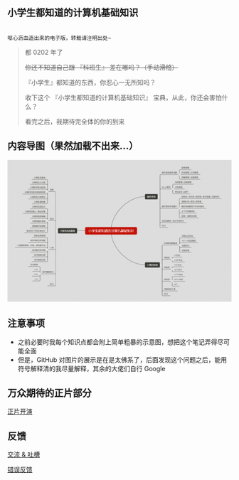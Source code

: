 ## 小学生都知道的计算机基础知识

````

呕心沥血造出来的电子版，转载请注明出处~

````

> 都 0202 年了
> 
> ~~你还不知道自己跟 『科班生』 差在哪吗？（手动滑稽）~~
> 
> 『小学生』都知道的东西，你忍心一无所知吗？
> 
> 收下这个 『小学生都知道的计算机基础知识』 宝典，从此，你还会害怕什么？
> 
> 看完之后，我期待完全体的你的到来

## 内容导图（果然加载不出来...）

<div align="center">
    <img src="img/azeroth.png" alt="这里是知识思维导图~~~"/>
</div>

## 注意事项
* 之前必要时我每个知识点都会附上简单粗暴的示意图，想把这个笔记弄得尽可能全面
* 但是，GitHub 对图片的展示是在是太佛系了，后面发现这个问题之后，能用符号解释清的我尽量解释，其余的大佬们自行 Google

## 万众期待的正片部分

[正片开演](CATALOG.md)

## 反馈

[交流 & 吐槽]()
 
[错误反馈]()